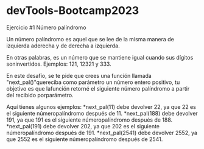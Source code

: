 # devTools-Bootcamp2023

Ejercicio #1
Número palíndromo

Un número palíndromo es aquel que se lee de la misma manera de izquierda aderecha y de derecha a izquierda.

En otras palabras, es un número que se mantiene igual cuando sus dígitos soninvertidos.
Ejemplos:
121, 12321 y 333.

En este desafío, se te pide que crees una función llamada
"next_pal()"quereciba como parámetro un número entero positivo, tu objetivo es que lafunción retorné el siguiente número 
palíndromo a partir del recibido porparámetro.

Aquí tienes algunos ejemplos:
*next_pal(11) debe devolver 22, ya que 22 es el siguiente númeropalíndromo después de 11.
*next_pal(188) debe devolver 191, ya que 191 es el siguiente númeropalíndromo después de 188.
*next_pal(191) debe devolver 202, ya que 202 es el siguiente númeropalíndromo después de 191.
*next_pal(2541) debe devolver 2552, ya que 2552 es el siguiente númeropalíndromo después de 2541.





